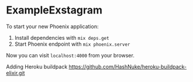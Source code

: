 # ExampleExstagram

To start your new Phoenix application:

1. Install dependencies with `mix deps.get`
2. Start Phoenix endpoint with `mix phoenix.server`

Now you can visit `localhost:4000` from your browser.

Adding Heroku buildpack https://github.com/HashNuke/heroku-buildpack-elixir.git